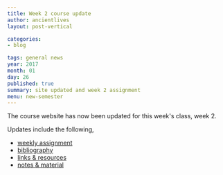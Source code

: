 ```yaml
---
title: Week 2 course update
author: ancientlives
layout: post-vertical

categories:
- blog

tags: general news
year: 2017
month: 01
day: 26
published: true
summary: site updated and week 2 assignment
menu: new-semester
---
```


The course website has now been updated for this week's class, week 2.

Updates include the following,

* [weekly assignment](/weekly_assignment)
* [bibliography](/bibliography)
* [links & resources](/links)
* [notes & material](/notes)
